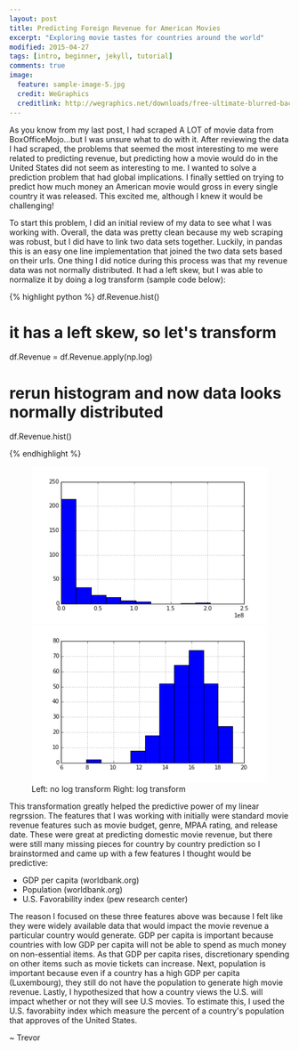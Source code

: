 ```yaml
---
layout: post
title: Predicting Foreign Revenue for American Movies
excerpt: "Exploring movie tastes for countries around the world"
modified: 2015-04-27
tags: [intro, beginner, jekyll, tutorial]
comments: true
image:
  feature: sample-image-5.jpg
  credit: WeGraphics
  creditlink: http://wegraphics.net/downloads/free-ultimate-blurred-background-pack/
---
```

As you know from my last post, I had scraped A LOT of movie data from BoxOfficeMojo...but I was unsure what to do with it.  After reviewing the data I had scraped, the problems that seemed the most interesting to me were related to predicting revenue, but predicting how a movie would do in the United States did not seem as interesting to me.  I wanted to solve a prediction problem that had global implications.  I finally settled on trying to predict how much money an American movie would gross in every single country it was released.  This excited me, although I knew it would be challenging!

To start this problem, I did an initial review of my data to see what I was working with.  Overall, the data was pretty clean because my web scraping was robust, but I did have to link two data sets together.  Luckily, in pandas this is an easy one line implementation that joined the two data sets based on their urls.  One thing I did notice during this process was that my revenue data was not normally distributed.  It had a left skew, but I was able to normalize it by doing a log transform (sample code below):

{% highlight python %}
df.Revenue.hist()
# it has a left skew, so let's transform
df.Revenue = df.Revenue.apply(np.log)
# rerun histogram and now data looks normally distributed
df.Revenue.hist()

{% endhighlight %}
<figure class="half">
    <a href="/images/revenue.png"><img src="/images/revenue.png"></a>
    <a href="/images/revenue_log.png"><img src="/images/revenue_log.png"></a>
    <figcaption>     Left: no log transform                     Right: log transform</figcaption>
</figure>

This transformation greatly helped the predictive power of my linear regrssion.  The features that I was working with initially were standard movie revenue features such as movie budget, genre, MPAA rating, and release date.  These were great at predicting domestic movie revenue, but there were still many missing pieces for country by country prediction so I brainstormed and came up with a few features I thought would be predictive:

- GDP per capita (worldbank.org)
- Population (worldbank.org)
- U.S. Favorability index (pew research center)

The reason I focused on these three features above was because I felt like they were widely available data that would impact the movie revenue a particular country would generate.  GDP per capita is important because countries with low GDP per capita will not be able to spend as much money on non-essential items.  As that GDP per capita rises, discretionary spending on other items such as movie tickets can increase.  Next, population is important because even if a country has a high GDP per capita (Luxembourg), they still do not have the population to generate high movie revenue.  Lastly, I hypothesized that how a country views the U.S. will impact whether or not they will see U.S movies.  To estimate this, I used the U.S. favorabiity index which measure the percent of a country's population that approves of the United States.




~ Trevor
